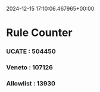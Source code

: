 2024-12-15 17:10:06.467965+00:00
# Rule Counter 
 ### UCATE : 504450

 ### Veneto : 107126

 ### Allowlist : 13930